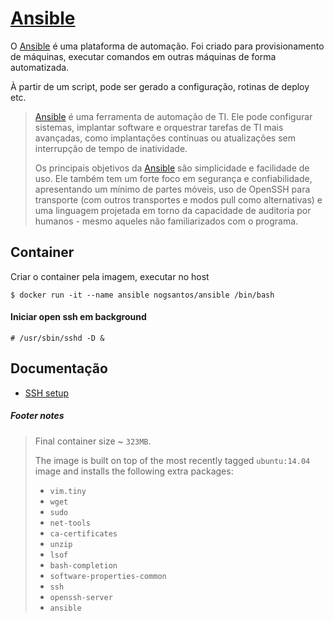 # [Ansible][ansible]

O [Ansible][ansible] é uma plataforma de automação. Foi criado para provisionamento de máquinas, executar comandos em outras máquinas de forma automatizada.

À partir de um script, pode ser gerado a configuração, rotinas de deploy etc.

> [Ansible][ansible] é uma ferramenta de automação de TI. Ele pode configurar sistemas, implantar software e orquestrar tarefas de TI mais avançadas, como implantações contínuas ou atualizações sem interrupção de tempo de inatividade.
>
> Os principais objetivos da [Ansible][ansible] são simplicidade e facilidade de uso. Ele também tem um forte foco em segurança e confiabilidade, apresentando um mínimo de partes móveis, uso de OpenSSH para transporte (com outros transportes e modos pull como alternativas) e uma linguagem projetada em torno da capacidade de auditoria por humanos - mesmo aqueles não familiarizados com o programa.

## Container

Criar o container pela imagem, executar no host

```shell
$ docker run -it --name ansible nogsantos/ansible /bin/bash
```

#### Iniciar open ssh em background

```shell
# /usr/sbin/sshd -D &
```

## Documentação

- [SSH setup](./ansible/SSH.md)


##### Footer notes

>
> Final container size ~ `323MB`.
>
> The image is built on top of the most recently tagged `ubuntu:14.04` image and installs the following extra packages:
> - `vim.tiny`
> - `wget`
> - `sudo`
> - `net-tools`
> - `ca-certificates`
> - `unzip`
> - `lsof`
> - `bash-completion`
> - `software-properties-common`
> - `ssh`
> - `openssh-server`
> - `ansible`

[ansible]:https://docs.ansible.com/ansible/latest/index.html "Ansible"
